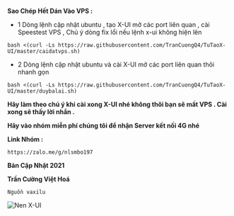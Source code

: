 **Sao Chép Hết Dán Vào VPS :**

- 1 Dòng lệnh cập nhật ubuntu , tạo X-UI mở các port liên quan , cài Speestest VPS , Chú ý dòng fix lổi nếu lệnh x-ui không hiện lên

```
bash <(curl -Ls https://raw.githubusercontent.com/TranCuongQ4/TuTaoX-UI/master/caidatvps.sh)
```

- 2 Dòng lệnh cập nhật ubuntu và cài X-UI mở các port liên quan thôi nhanh gọn
```
bash <(curl -Ls https://raw.githubusercontent.com/TranCuongQ4/TuTaoX-UI/master/duybalai.sh)
```

**Hãy làm theo chú ý khi cài xong X-UI nhé không thôi bạn sẽ mất VPS . Cài xong sẽ thấy lời nhắn .**

**Hãy vào nhóm miễn phí chúng tôi để nhận Server kết nối 4G nhé**

**Link Nhóm :** 
``` 
https://zalo.me/g/nlsmbo197 
```
**Bản Cập Nhật 2021**

**Trần Cường Việt Hoá**

```Nguồn vaxilu```

![Nen X-UI](https://user-images.githubusercontent.com/92734523/138397037-5875f5dc-1d5e-43a4-9ec5-9916e976e5d7.png)
